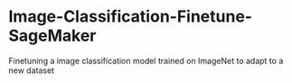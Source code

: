 # Image-Classification-Finetune-SageMaker
Finetuning a image classification model trained on ImageNet to adapt to a new dataset
